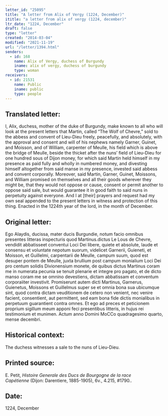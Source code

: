 ```yaml
---
letter_id: "25095"
title: "A letter from Alix of Vergy (1224, December)"
ititle: "a letter from alix of vergy (1224, december)"
ltr_date: "1224, December"
draft: false
type: "letter"
created: "2014-03-04"
modified: "2021-11-19"
url: "/letter/1394.html"
senders:
  - id: 168
    name: Alix of Vergy, duchess of Burgundy
    iname: alix of vergy, duchess of burgundy
    type: woman
receivers:
  - id: 21531
    name: Public
    iname: public
    type: people
---
```

<h2> Translated letter:</h2>I, Alix, duchess, mother of the duke of Burgundy, make known to all who will look at the present letters that Martin, called “The Wolf of Chevre,” sold to the abbess and convent of Lieu-Dieu freely, peacefully, and absolutely, with the approval and consent and will of his nephews namely Garner, Guinet, and Moisson, and of William, carpenter of Meulle, his field which is above the bridge of Meulle, beside the thicket after the nuns’ field of Lieu-Dieu for one hundred sous of Dijon money, for which said Martin held himself in my presence  as paid fully and wholly in numbered money, and divesting himself altogether from said manse in my presence, invested said abbess and convent corporally.  Moreover, said Martin, Garner, Guinet, Moissons, and William promised on themselves and all their goods wherever they might be, that they would not oppose or cause, consent or permit another to oppose said sale, but would guarantee it in good faith to said nuns in perpetuity against everyone.  And I at [their] prayers and request had my own seal appended to the present letters in witness and protection of this thing.  Enacted in the 1224th year of the lord, in the month of December.
<h2 class="mt-4"> Original letter:</h2>Ego Alaydis, ducissa, mater ducis Burgundie, notum facio omnibus presentes litteras inspecturis quod Martinus.dictus Le Lous de Chevre, vendidit abbatisseet conventui Loci Dei libere, quiete et absolute, laude et consensu et voluntate nepotum suorum, videlicet Garnerii, Guieneti, et Moisson, et Guillelmi, carpentarii de Meulle, campum suum, quod est desuper pontem de Meulle, juxta brullium post campum monialium Loci Dei pro centum solidis Divionensium monete, de quibus dictus Martinus coram me in numerata pecunia se tenuit plenarie et integre pro pagato, et de dicto manso coram me se omnino devestiens, dictam abbatissam et conventum corporaiiter investivit. Promiserunt autem dicti Martinus, Garnerus, Guienetus, Moissons et Guillelmus super se et omnia bona sua ubicumque sint, quod contra dictam veuditionem de cetero non venient, nec venire facient, consentient, aut permittent, sed eam bona fide dictis monialibus in perpetuum guarantient contra omnes. Et ego ad preces et peticionem proprium sigillum meum apponi feci presentibus litteris, in hujus rei testimonium et munimen.  Actum anno Domini MoCCo quadragesimo quarto, mense decembri.
<h2 class="mt-4"> Historical context:</h2>The duchess witnesses a sale to the nuns of Lieu-Dieu.
<h2 class="mt-4"> Printed source:</h2><p>E. Petit,&nbsp;<em>Histoire Generale des Ducs de Bourgogne&nbsp;</em><i>de la race Capétienne&nbsp;</i>(Dijon: Darentiere, 1885-1905), 6v., 4.215, #1790..</p><h2 class="mt-4"> Date:</h2>1224, December
